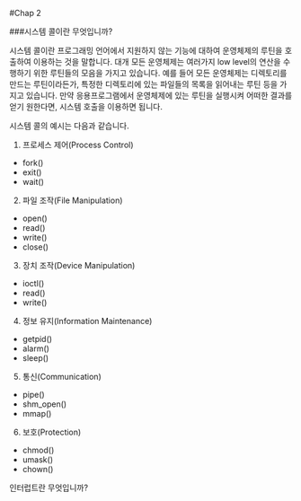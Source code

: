 #Chap 2

###시스템 콜이란 무엇입니까?

시스템 콜이란 프로그래밍 언어에서 지원하지 않는 기능에 대하여 운영체제의 루틴을 호출하여 이용하는 것을 말합니다. 대개 모든 운영체제는 여러가지 low level의 연산을 수행하기 위한 루틴들의 모음을 가지고 있습니다. 예를 들어 모든 운영체제는 디렉토리를 만드는 루틴이라든가, 특정한 디렉토리에 있는 파일들의 목록을 읽어내는 루틴 등을 가지고 있습니다. 만약 응용프로그램에서 운영체제에 있는 루틴을 실행시켜 어떠한 결과를 얻기 원한다면, 시스템 호출을 이용하면 됩니다.

시스템 콜의 예시는 다음과 같습니다.

1. 프로세스 제어(Process Control)

- fork()
- exit()
- wait()

2. 파일 조작(File Manipulation)

- open()
- read()
- write()
- close()

3. 장치 조작(Device Manipulation)

- ioctl()
- read()
- write()

4. 정보 유지(Information Maintenance)

- getpid()
- alarm()
- sleep()

5. 통신(Communication)

- pipe()
- shm_open()
- mmap()

6. 보호(Protection)

- chmod()
- umask()
- chown()


인터럽트란 무엇입니까?

